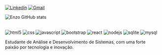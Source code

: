 [![Linkedin](https://img.shields.io/badge/LinkedIn-0077B5?style=for-the-badge&logo=linkedin&logoColor=white)](https://www.linkedin.com/in/enzo-telino-663819234/)
[![Gmail](https://img.shields.io/badge/Gmail-D14836?style=for-the-badge&logo=gmail&logoColor=white)](mailto:enzotelinob@gmail.com)

![Enzo GitHub stats](https://github-readme-stats.vercel.app/api?username=enzotelino&show_icons=true&theme=dracula)



<div style="display: inline-block"><br/>
    <img align="center" alt="html5" src="https://img.shields.io/badge/HTML5-E34F26?style=for-the-badge&logo=html5&logoColor=white" >
    <img align="center" alt="css" src="https://img.shields.io/badge/css3-%231572B6.svg?style=for-the-badge&logo=css3&logoColor=white" >
    <img align="center" alt="javascript" src="https://img.shields.io/badge/javascript-%23323330.svg?style=for-the-badge&logo=javascript&logoColor=%23F7DF1E" >
    <img align="center" alt="bootstrap" src="https://img.shields.io/badge/bootstrap-%238511FA.svg?style=for-the-badge&logo=bootstrap&logoColor=white" >
    <img align="center" alt="react" src="https://img.shields.io/badge/react-%2320232a.svg?style=for-the-badge&logo=react&logoColor=%2361DAFB" >
    <img align="center" alt="nodejs" src="https://img.shields.io/badge/node.js-6DA55F?style=for-the-badge&logo=node.js&logoColor=white" >
    <img align="center" alt="sqlite" src="https://img.shields.io/badge/sqlite-%2307405e.svg?style=for-the-badge&logo=sqlite&logoColor=white" >
    <img align="center" alt="mysql" src="https://img.shields.io/badge/mysql-4479A1.svg?style=for-the-badge&logo=mysql&logoColor=white" >
</div><br/>



Estudante de Análise e Desenvolvimento de Sistemas, com uma forte paixão por tecnologia e inovação.


